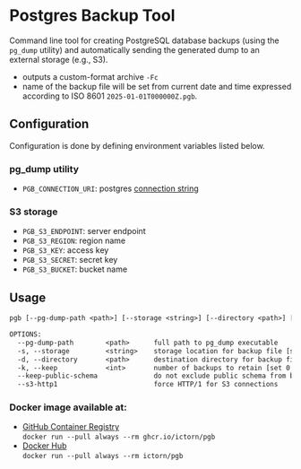 # Postgres Backup Tool
Command line tool for creating PostgreSQL database backups (using the `pg_dump` utility) and automatically sending the generated dump to an external storage (e.g., S3).

- outputs a custom-format archive `-Fc`
- name of the backup file will be set from current date and time expressed according to ISO 8601 `2025-01-01T000000Z.pgb`.

## Configuration
Configuration is done by defining environment variables listed below.

### pg_dump utility
- `PGB_CONNECTION_URI`: postgres [connection string](https://www.postgresql.org/docs/current/libpq-connect.html#LIBPQ-CONNSTRING)

### S3 storage
- `PGB_S3_ENDPOINT`: server endpoint
- `PGB_S3_REGION`: region name
- `PGB_S3_KEY`: access key
- `PGB_S3_SECRET`: secret key
- `PGB_S3_BUCKET`: bucket name

## Usage
```txt
pgb [--pg-dump-path <path>] [--storage <string>] [--directory <path>] [--extension <string>] [--keep <int>]

OPTIONS:
  --pg-dump-path        <path>      full path to pg_dump executable                 (default: /usr/bin/pg_dump)
  -s, --storage         <string>    storage location for backup file [s3, local]    (default: s3)
  -d, --directory       <path>      destination directory for backup file           (default: .backups/db/)
  -k, --keep            <int>       number of backups to retain [set 0 to keep all] (default: 2)
  --keep-public-schema              do not exclude public schema from backup
  --s3-http1                        force HTTP/1 for S3 connections
```

### Docker image available at:
- [GitHub Container Registry](https://github.com/ictorn/pgb/pkgs/container/pgb)  
  `docker run --pull always --rm ghcr.io/ictorn/pgb`
- [Docker Hub](https://hub.docker.com/r/ictorn/pgb)  
  `docker run --pull always --rm ictorn/pgb`
